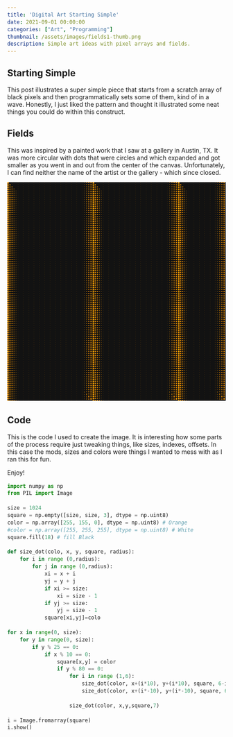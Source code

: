 ```yaml
---
title: 'Digital Art Starting Simple'
date: 2021-09-01 00:00:00
categories: ["Art", "Programming"]
thumbnail: /assets/images/fields1-thumb.png
description: Simple art ideas with pixel arrays and fields.
---
```


## Starting Simple

This post illustrates a super simple piece that starts from a scratch
array of black pixels and then programmatically sets some of them,
kind of in a wave.  Honestly, I just liked the pattern and thought
it illustrated some neat things you could do within this construct.

## Fields

This was inspired by a painted work that I saw at a gallery
in Austin, TX.  It was more circular with dots that were circles
and which expanded and got smaller as you went in and out from
the center of the canvas.  Unfortunately, I can find neither
the name of the artist or the gallery - which since closed.

![Fields](/assets/images/fields1.png)

## Code

This is the code I used to create the image.  It is interesting how some parts of
the process require just tweaking things, like sizes, indexes, offsets.  In this
case the mods, sizes and colors were things I wanted to mess with as I ran this
for fun.

Enjoy!

```python
import numpy as np 
from PIL import Image 

size = 1024
square = np.empty([size, size, 3], dtype = np.uint8) 
color = np.array([255, 155, 0], dtype = np.uint8) # Orange
#color = np.array([255, 255, 255], dtype = np.uint8) # White
square.fill(18) # fill Black

def size_dot(colo, x, y, square, radius):
    for i in range (0,radius):
        for j in range (0,radius):
            xi = x + i
            yj = y + j
            if xi >= size:
                xi = size - 1
            if yj >= size:
                yj = size - 1
            square[xi,yj]=colo

for x in range(0, size): 
    for y in range(0, size): 
        if y % 25 == 0:
            if x % 10 == 0:
                square[x,y] = color 
                if y % 80 == 0:
                    for i in range (1,6):
                        size_dot(color, x+(i*10), y+(i*10), square, 6-i)
                        size_dot(color, x+(i*-10), y+(i*-10), square, 6-i)

                    size_dot(color, x,y,square,7)

i = Image.fromarray(square)
i.show()
```
